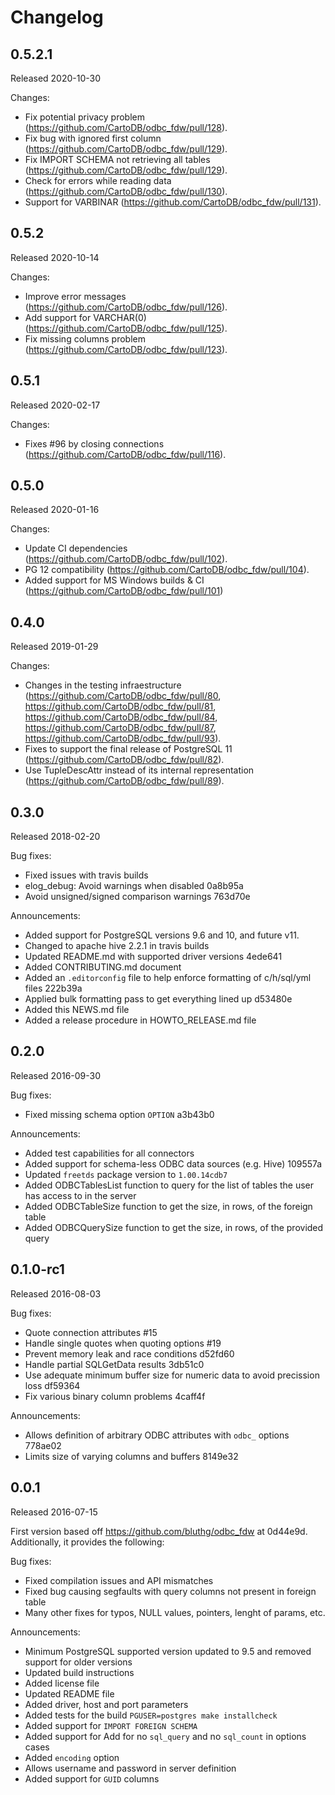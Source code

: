 # Changelog

## 0.5.2.1
Released 2020-10-30

Changes:
- Fix potential privacy problem (https://github.com/CartoDB/odbc_fdw/pull/128).
- Fix bug with ignored first column (https://github.com/CartoDB/odbc_fdw/pull/129).
- Fix IMPORT SCHEMA not retrieving all tables (https://github.com/CartoDB/odbc_fdw/pull/129).
- Check for errors while reading data (https://github.com/CartoDB/odbc_fdw/pull/130).
- Support for VARBINAR (https://github.com/CartoDB/odbc_fdw/pull/131).

## 0.5.2
Released 2020-10-14

Changes:
- Improve error messages (https://github.com/CartoDB/odbc_fdw/pull/126).
- Add support for VARCHAR(0) (https://github.com/CartoDB/odbc_fdw/pull/125).
- Fix missing columns problem (https://github.com/CartoDB/odbc_fdw/pull/123).

## 0.5.1
Released 2020-02-17

Changes:
- Fixes #96 by closing connections (https://github.com/CartoDB/odbc_fdw/pull/116).

## 0.5.0
Released 2020-01-16

Changes:
- Update CI dependencies (https://github.com/CartoDB/odbc_fdw/pull/102).
- PG 12 compatibility (https://github.com/CartoDB/odbc_fdw/pull/104).
- Added support for MS Windows builds & CI (https://github.com/CartoDB/odbc_fdw/pull/101)

## 0.4.0
Released 2019-01-29

Changes:
- Changes in the testing infraestructure (https://github.com/CartoDB/odbc_fdw/pull/80, https://github.com/CartoDB/odbc_fdw/pull/81, https://github.com/CartoDB/odbc_fdw/pull/84, https://github.com/CartoDB/odbc_fdw/pull/87, https://github.com/CartoDB/odbc_fdw/pull/93).
- Fixes to support the final release of PostgreSQL 11 (https://github.com/CartoDB/odbc_fdw/pull/82).
- Use TupleDescAttr instead of its internal representation (https://github.com/CartoDB/odbc_fdw/pull/89).

## 0.3.0
Released 2018-02-20

Bug fixes:
- Fixed issues with travis builds
- elog_debug: Avoid warnings when disabled 0a8b95a
- Avoid unsigned/signed comparison warnings 763d70e

Announcements:
- Added support for PostgreSQL versions 9.6 and 10, and future v11.
- Changed to apache hive 2.2.1 in travis builds
- Updated README.md with supported driver versions 4ede641
- Added CONTRIBUTING.md document
- Added an `.editorconfig` file to help enforce formatting of c/h/sql/yml files 222b39a
- Applied bulk formatting pass to get everything lined up d53480e
- Added this NEWS.md file
- Added a release procedure in HOWTO_RELEASE.md file


## 0.2.0
Released 2016-09-30

Bug fixes:
- Fixed missing schema option `OPTION` a3b43b0

Announcements:
- Added test capabilities for all connectors
- Added support for schema-less ODBC data sources (e.g. Hive) 109557a
- Updated `freetds` package version to `1.00.14cdb7`
- Added ODBCTablesList function to query for the list of tables the user has access to in the server
- Added ODBCTableSize function to get the size, in rows, of the foreign table
- Added ODBCQuerySize function to get the size, in rows, of the provided query


## 0.1.0-rc1
Released 2016-08-03

Bug fixes:
- Quote connection attributes #15
- Handle single quotes when quoting options #19
- Prevent memory leak and race conditions d52fd60
- Handle partial SQLGetData results 3db51c0
- Use adequate minimum buffer size for numeric data to avoid precission loss df59364
- Fix various binary column problems 4caff4f

Announcements:
- Allows definition of arbitrary ODBC attributes with `odbc_` options 778ae02
- Limits size of varying columns and buffers 8149e32


## 0.0.1
Released 2016-07-15

First version based off https://github.com/bluthg/odbc_fdw at 0d44e9d. Additionally, it provides the following:

Bug fixes:
- Fixed compilation issues and API mismatches
- Fixed bug causing segfaults with query columns not present in foreign table
- Many other fixes for typos, NULL values, pointers, lenght of params, etc.

Announcements:
- Minimum PostgreSQL supported version updated to 9.5 and removed support for older versions
- Updated build instructions
- Added license file
- Updated README file
- Added driver, host and port parameters
- Added tests for the build `PGUSER=postgres make installcheck`
- Added support for `IMPORT FOREIGN SCHEMA`
- Added support for Add for no `sql_query` and no `sql_count` in options cases
- Added `encoding` option
- Allows username and password in server definition
- Added support for `GUID` columns
